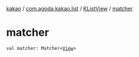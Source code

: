 [kakao](../../index.md) / [com.agoda.kakao.list](../index.md) / [KListView](index.md) / [matcher](./matcher.md)

# matcher

`val matcher: Matcher<`[`View`](https://developer.android.com/reference/android/view/View.html)`>`